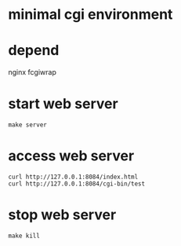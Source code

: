 # minimal cgi environment

# depend

nginx
fcgiwrap

# start web server

```
make server
```

# access web server

```
curl http://127.0.0.1:8084/index.html
curl http://127.0.0.1:8084/cgi-bin/test
```

# stop web server

```
make kill
```
